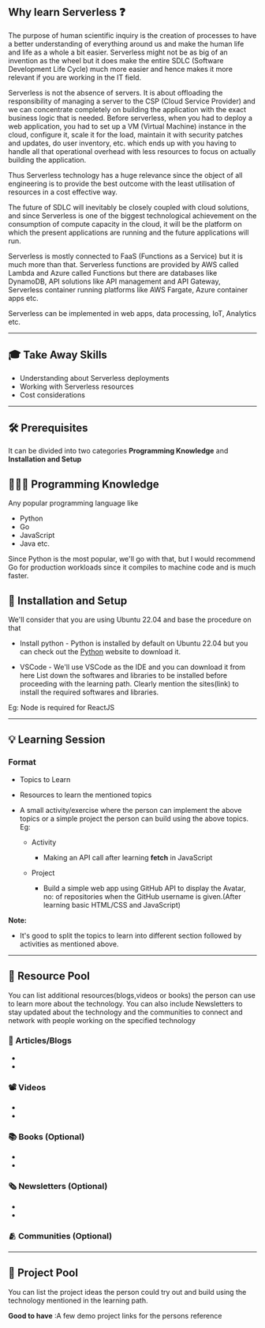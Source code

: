 ## Why learn Serverless ❓

The purpose of human scientific inquiry is the creation of processes to have a better understanding of everything around us and make the human life and life as a whole a bit easier.
Serverless might not be as big of an invention as the wheel but it does make the entire SDLC (Software Development Life Cycle) much more easier and hence makes it more relevant if you are working in the IT field.

Serverless is not the absence of servers. It is about offloading the responsibility of managing a server to the CSP (Cloud Service Provider) and we can concentrate completely on building the application with the exact business logic that is needed. Before serverless, when you had to deploy a web application, you had to set up a VM (Virtual Machine) instance in the cloud, configure it, scale it for the load, maintain it with security patches and updates, do user inventory, etc. which ends up with you having to handle all that operational overhead with less resources to focus on actually building the application.

Thus Serverless technology has a huge relevance since the object of all engineering is to provide the best outcome with the least utilisation of resources in a cost effective way.

The future of SDLC will inevitably be closely coupled with cloud solutions, and since Serverless is one of the biggest technological achievement on the consumption of compute capacity in the cloud, it will be the platform on which the present applications are running and the future applications will run.

Serverless is mostly connected to FaaS (Functions as a Service) but it is much more than that. Serverless functions are provided by AWS called Lambda and Azure called Functions but there are databases like DynamoDB, API solutions like API management and API Gateway, Serverless container running platforms like AWS Fargate, Azure container apps etc.

Serverless can be implemented in web apps, data processing, IoT, Analytics etc.

---
## 🎓 Take Away Skills

- Understanding about Serverless deployments
- Working with Serverless resources
- Cost considerations

---
## 🛠️ Prerequisites

 It can be divided into two categories **Programming Knowledge** and **Installation and Setup**

## 🧑🏻‍💻 Programming Knowledge 

Any popular programming language like
- Python
- Go
- JavaScript
- Java
etc.

Since Python is the most popular, we'll go with that, but I would recommend Go for production workloads since it compiles to machine code and is much faster.

## 📲 Installation and Setup

We'll consider that you are using Ubuntu 22.04 and base the procedure on that

- Install python - Python is installed by default on Ubuntu 22.04 but you can check out the [Python](https://www.python.org/downloads/) website to download it.

- VSCode - We'll use VSCode as the IDE and you can download it from here
List down the softwares and libraries to be installed before proceeding with the learning path. Clearly mention the sites(link) to install the required softwares and libraries.

Eg: Node is required for ReactJS

---

## 💡 Learning Session

### Format
- Topics to Learn
- Resources to learn the mentioned topics
- A small activity/exercise where the person can implement the above topics or a simple project the person can build using the above topics. Eg:
    
    - Activity
    
        - Making an API call after learning **fetch** in JavaScript
    - Project

        - Build a simple web app using GitHub API to display the Avatar, no: of repositories when the GitHub username is given.(After learning basic HTML/CSS and JavaScript)

**Note:**

- It's good to split the topics to learn into different section followed by activities as mentioned above.

---
## 🔖 Resource Pool

You can list additional resources(blogs,videos or books) the person can use to learn more about the technology. You can also include Newsletters to stay updated about  the technology and the communities to connect and network with people working on the specified technology

### 📄 Articles/Blogs
-
-

### 📽️ Videos
-
-

### 📚 Books (Optional)
-
-

### 🗞️ Newsletters (Optional)
-
-

### 🫂 Communities (Optional)

---
## 🚀 Project Pool

You can list the project ideas the person could try out and build using the technology mentioned in the learning path.

**Good to have** :A few demo project links for the persons reference



